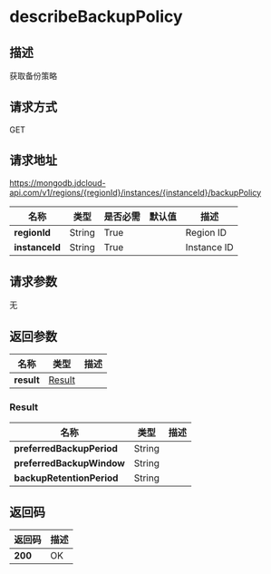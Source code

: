 # describeBackupPolicy


## 描述
获取备份策略

## 请求方式
GET

## 请求地址
https://mongodb.jdcloud-api.com/v1/regions/{regionId}/instances/{instanceId}/backupPolicy

|名称|类型|是否必需|默认值|描述|
|---|---|---|---|---|
|**regionId**|String|True| |Region ID|
|**instanceId**|String|True| |Instance ID|

## 请求参数
无


## 返回参数
|名称|类型|描述|
|---|---|---|
|**result**|[Result](describebackuppolicy#result)| |

### <div id="result">Result</div>
|名称|类型|描述|
|---|---|---|
|**preferredBackupPeriod**|String| |
|**preferredBackupWindow**|String| |
|**backupRetentionPeriod**|String| |

## 返回码
|返回码|描述|
|---|---|
|**200**|OK|
